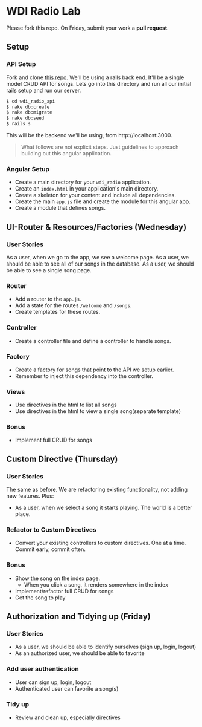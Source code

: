 # WDI Radio Lab

Please fork this repo. On Friday, submit your work a **pull request**.

## Setup

### API Setup

Fork and clone [this repo](https://github.com/ga-dc/wdi_radio_api). We'll be using a rails back end. It'll be a single model CRUD API for songs. Lets go into this directory and run all our initial rails setup and run our server.

```bash
$ cd wdi_radio_api
$ rake db:create
$ rake db:migrate
$ rake db:seed
$ rails s
```

This will be the backend we'll be using, from http://localhost:3000.

> What follows are not explicit steps. Just guidelines to approach building out this angular application.

### Angular Setup
- Create a main directory for your `wdi_radio` application.
- Create an `index.html` in your application's main directory.
- Create a skeleton for your content and include all dependencies.
- Create the main `app.js` file and create the module for this angular app.
- Create a module that defines songs.


## UI-Router & Resources/Factories (Wednesday)
### User Stories
As a user, when we go to the app, we see a welcome page.
As a user, we should be able to see all of our songs in the database.
As a user, we should be able to see a single song page.

### Router
- Add a router to the `app.js`.
- Add a state for the routes `/welcome` and `/songs`.
- Create templates for these routes.

### Controller
- Create a controller file and define a controller to handle songs.

### Factory

- Create a factory for songs that point to the API we setup earlier.
- Remember to inject this dependency into the controller.

### Views
- Use directives in the html to list all songs
- Use directives in the html to view a single song(separate template)

### Bonus
- Implement full CRUD for songs

## Custom Directive (Thursday)
### User Stories

The same as before.  We are refactoring existing functionality, not adding new features.
Plus:
- As a user, when we select a song it starts playing.  The world is a better place.

### Refactor to Custom Directives
- Convert your existing controllers to custom directives.  One at a time.  Commit early, commit often.

### Bonus
- Show the song on the index page.
  - When you click a song, it renders somewhere in the index
- Implement/refactor full CRUD for songs
- Get the song to play


## Authorization and Tidying up (Friday)

### User Stories

- As a user, we should be able to identify ourselves (sign up, login, logout)
- As an authorized user, we should be able to favorite

### Add user authentication
- User can sign up, login, logout
- Authenticated user can favorite a song(s)

### Tidy up
- Review and clean up, especially directives
